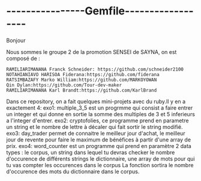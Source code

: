 # ----------------Gemfile------------------

Bonjour

Nous sommes le groupe 2 de la promotion SENSEI de SAYNA, on est composé de :

    RAMILIARIMANANA Franck Schneider: https://github.com/schneider2100
    NOTAHIANIAVO HARISOA Fiderana:https://github.com/fiderana
    RATSIMBAZAFY Marko William:https://github.com/MARKOYOWAN
    Qin Dylan:https://github.com/Tour-dev-maker
    RAMILIARIMANANA Karl Brandt:https://github.com/KarlBrand
    
Dans ce repository, on a fait quelques mini-projets avec du ruby.Il y en a exactement 4:
    exo1: multiple_3_5 est un progrmme qui consist a faire entrer un integer et qui donne en sortie la somme des multiples de 3 et 5 inferieurs a l'integer d'entrer.
    exo2: cryptofolies, ce programme prend en parametre un string et le nombre de lettre à décaler qui fait sortir le string modifié.
    exo3: day_trader permet de connaitre le meilleur jour d'achat, le meilleur jour de revente pour faire le maximum de bénéfices à partir d'une array de prix.
    exo4: word_counter est un programme qui prend en paramètre 2 data types :
              le corpus, un string dans lequel tu devras checker le nombre d'occurence de différents strings
              le dictionnaire, une array de mots pour qui tu vas compter les occurences dans le corpus
          La fonction sortira le nombre d'occurence des mots du dictionnaire dans le corpus. 
